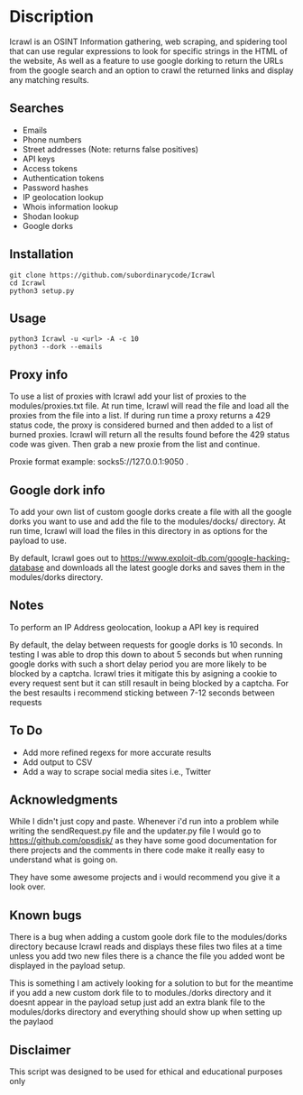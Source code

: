 # Discription
Icrawl is an OSINT Information gathering, web scraping, and spidering tool that can use regular expressions 
to look for specific strings in the HTML of the website, As well as a feature to use google 
dorking to return the URLs from the google search and an option to crawl the returned links
and display any matching results.


Searches 
---
* Emails
* Phone numbers
* Street addresses (Note: returns false positives)
* API keys
* Access tokens
* Authentication tokens
* Password hashes 
* IP geolocation lookup
* Whois information lookup
* Shodan lookup
* Google dorks


Installation
----
    
    git clone https://github.com/subordinarycode/Icrawl
    cd Icrawl
    python3 setup.py
    
    
Usage
----
  
    python3 Icrawl -u <url> -A -c 10
    python3 --dork --emails


Proxy info
---
To use a list of proxies with Icrawl add your list of proxies to the modules/proxies.txt file.
At run time, Icrawl will read the file and load all the proxies from the file into a list. If 
during run time a proxy returns a 429 status code, the proxy is considered burned and then 
added to a list of burned proxies. Icrawl will return all the results found before the 429 status
code was given. Then grab a new proxie from the list and continue.

Proxie format example: socks5://127.0.0.1:9050
.


Google dork info
---
To add your own list of custom google dorks create a file with all the google dorks you want to use 
and add the file to the modules/docks/ directory. At run time, Icrawl will load the files in this 
directory in as options for the payload to use.

By default, Icrawl goes out to https://www.exploit-db.com/google-hacking-database and downloads 
all the latest google dorks and saves them in the modules/dorks directory.



Notes
---
To perform an IP Address geolocation, lookup a API key is required

By default, the delay between requests for google dorks is 10 seconds. In testing 
I was able to drop this down to about 5 seconds but when running google dorks with such
a short delay period you are more likely to be blocked by a captcha. Icrawl tries it mitigate
this by asigning a cookie to every request sent but it can still resault in being blocked by a captcha.
For the best resaults i recommend sticking between 7-12 seconds between requests

To Do
---
* Add more refined regexs for more accurate results
* Add output to CSV 
* Add a way to scrape social media sites i.e., Twitter




Acknowledgments
---
While I didn't just copy and paste. Whenever i'd run into a problem while writing the sendRequest.py file and the
updater.py file I would go to https://github.com/opsdisk/ as they have some good documentation for there projects 
and the comments in there code make it really easy to understand what is going on. 

They have some awesome projects and i would recommend you give it a look over.


Known bugs
---
There is a bug when adding a custom goole dork file to the modules/dorks directory
because Icrawl reads and displays these files two files at a time unless you add two new files 
there is a chance the file you added wont be displayed in the payload setup.

This is something I am actively looking for a solution to but for the meantime if you add a new custom dork file 
to to modules./dorks directory and it doesnt appear in the payload setup just add an extra blank file to the modules/dorks directory
and everything should show up when setting up the paylaod

Disclaimer
---
This script was designed to be used for ethical and educational purposes only
